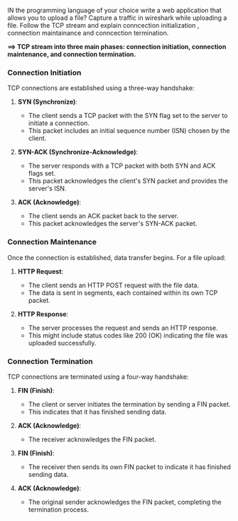 IN the programming language of your choice write a web application that allows you to upload a file?
Capture a traffic in wireshark while uploading a file. Follow the TCP stream and explain conncection initialization , connection maintainance and conncection termination.

**==> TCP stream into three main phases: connection initiation, connection maintenance, and connection termination.**

### Connection Initiation

TCP connections are established using a three-way handshake:

1. **SYN (Synchronize)**:
    - The client sends a TCP packet with the SYN flag set to the server to initiate a connection.
    - This packet includes an initial sequence number (ISN) chosen by the client.
    
    
2. **SYN-ACK (Synchronize-Acknowledge)**:
    - The server responds with a TCP packet with both SYN and ACK flags set.
    - This packet acknowledges the client's SYN packet and provides the server's ISN.
    
    
3. **ACK (Acknowledge)**:
    - The client sends an ACK packet back to the server.
    - This packet acknowledges the server's SYN-ACK packet.
       

### Connection Maintenance

Once the connection is established, data transfer begins. For a file upload:

1. **HTTP Request**:
    - The client sends an HTTP POST request with the file data.
    - The data is sent in segments, each contained within its own TCP packet.

    
2. **HTTP Response**:
    - The server processes the request and sends an HTTP response.
    - This might include status codes like 200 (OK) indicating the file was uploaded successfully.
     

### Connection Termination

TCP connections are terminated using a four-way handshake:

1. **FIN (Finish)**:
    - The client or server initiates the termination by sending a FIN packet.
    - This indicates that it has finished sending data.
    
    
2. **ACK (Acknowledge)**:
    - The receiver acknowledges the FIN packet.
    
    
3. **FIN (Finish)**:
    - The receiver then sends its own FIN packet to indicate it has finished sending data.
    
    
4. **ACK (Acknowledge)**:
    - The original sender acknowledges the FIN packet, completing the termination process.
    
